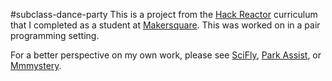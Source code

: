 #subclass-dance-party
This is a project from the [Hack Reactor](http://hackreactor.com) curriculum that I completed as a student at [Makersquare](http://makersquare.com). This was worked on in a pair programming setting.

For a better perspective on my own work, please see [SciFly](https://github.com/qaiken/sci-fly), [Park Assist](https://github.com/qaiken/park-assist), or [Mmmystery](https://github.com/qaiken/mmmystery).